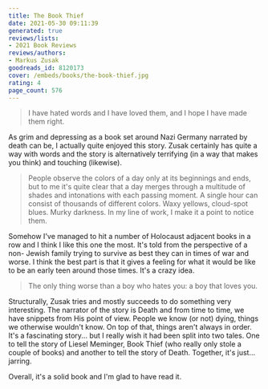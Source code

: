 ```yaml
---
title: The Book Thief
date: 2021-05-30 09:11:39
generated: true
reviews/lists:
- 2021 Book Reviews
reviews/authors:
- Markus Zusak
goodreads_id: 8120173
cover: /embeds/books/the-book-thief.jpg
rating: 4
page_count: 576
---
```

> I have hated words and I have loved them, and I hope I have made them right.

As grim and depressing as a book set around Nazi Germany narrated by death can be, I actually quite enjoyed this story. Zusak certainly has quite a way with words and the story is alternatively terrifying (in a way that makes you think) and touching (likewise).  

<!--more-->

> People observe the colors of a day only at its beginnings and ends, but to
> me it's quite clear that a day merges through a multitude of shades and
> intonations with each passing moment. A single hour can consist of thousands
> of different colors. Waxy yellows, cloud-spot blues. Murky darkness. In my
> line of work, I make it a point to notice them.

Somehow I've managed to hit a number of Holocaust adjacent books in a row and I think I like this one the most. It's told from the perspective of a non- Jewish family trying to survive as best they can in times of war and worse. I think the best part is that it gives a feeling for what it would be like to be an early teen around those times. It's a crazy idea.  

> The only thing worse than a boy who hates you: a boy that loves you.

Structurally, Zusak tries and mostly succeeds to do something very interesting. The narrator of the story is Death and from time to time, we have snippets from His point of view. People we know (or not) dying, things we otherwise wouldn't know. On top of that, things aren't always in order. It's a fascinating story... but I really wish it had been split into two tales. One to tell the story of   Liesel Meminger, Book Thief (who really only stole a couple of books) and another to tell the story of Death. Together, it's just... jarring.  

Overall, it's a solid book and I'm glad to have read it.
